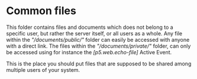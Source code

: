 Common files
========

This folder contains files and documents which does not belong to a specific user, but rather the server itself, or all users as a whole. 
Any file within the _"/documents/public/"_ folder can easily be accessed with anyone with a direct link. The files within 
the _"/documents/private/"_ folder, can only be accessed using for instance the *[p5.web.echo-file]* Active Event.

This is the place you should put files that are supposed to be shared among multiple users of your system.


